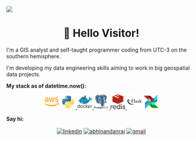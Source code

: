 <p><img align="center" src="./images/sar2.png"></p>

<p>
<h1 align="center">📡 Hello Visitor!</h1>
</p>

<p>I'm a GIS analyst and self-taught programmer coding from UTC-3 on the southern hemisphere.</p>

<p>I'm developing my data engineering skills aiming to work in big geospatial data projects.</p>

**My stack as of datetime.now():**

<p align="center"> 
<a href="https://aws.amazon.com" target="_blank"><img src="https://raw.githubusercontent.com/devicons/devicon/v2.15.1/icons/amazonwebservices/amazonwebservices-plain-wordmark.svg" alt="aws" width="40" height="40"/></a>
<a href="https://www.python.org" target="_blank"> <img src="https://raw.githubusercontent.com/devicons/devicon/master/icons/python/python-original.svg" alt="python" width="40" height="40"/> </a><a href="https://www.docker.com/" target="_blank"> <img src="https://raw.githubusercontent.com/devicons/devicon/v2.15.1/icons/docker/docker-original-wordmark.svg" alt="docker" width="40" height="40"/> </a> </a> <a href="https://www.postgresql.org/" target="_blank"> <img src="https://raw.githubusercontent.com/devicons/devicon/v2.15.1/icons/postgresql/postgresql-original-wordmark.svg" alt="postgresql" width="40" height="40"/> </a><a href="https://redis.io/" target="_blank"> <img src="https://raw.githubusercontent.com/devicons/devicon/v2.15.1/icons/redis/redis-original-wordmark.svg" alt="redis" width="40" height="40"/> </a><a href="https://flask.palletsprojects.com/en/2.2.x/" target="_blank"> <img src="https://raw.githubusercontent.com/devicons/devicon/v2.15.1/icons/flask/flask-original-wordmark.svg" alt="flask" width="40" height="40" /></a> </a></a><a href="https://airflow.apache.org/" target="_blank"><img src="images/airflow.png" alt="airflow" width="40" height="40"/> </a>

**Say hi:**

<p align="center">
<a href="https://www.linkedin.com/in/guilherme-luz-34205863/" target="_blank"><img align="center" src="https://img.shields.io/badge/-LinkedIn-0e76a8?style=flat-square&logo=Linkedin&logoColor=white" alt="linkedin" /></a>
<a href="https://github.com/Gui-Luz" target="_blank"><img align="center" src="https://img.shields.io/badge/Website-3b5998?style=flat-square&logo=google-chrome&logoColor=white" alt="abhinandanraj" /></a>
<a href="mailto:guilhermeluzsaldanha@gmail.com" target="_blank"><img align="center" src="https://img.shields.io/badge/-Gmail-EA4335?style=flat-square&logo=Gmail&logoColor=white" alt="gmail" /></a>